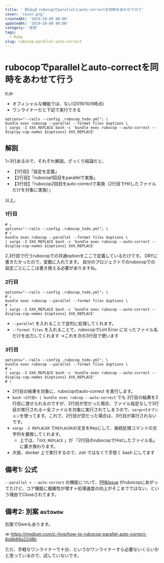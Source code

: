 ```yaml
---
title: '【Ruby】rubocopでparallelとauto-correctを同時をあわせて行う'
cover: 'cover.png'
createdAt: '2019-10-09 00:00'
updatedAt: '2019-10-09 00:00'
category: '技術'
tags:
  - Ruby
slug: rubocop-parallel-auto-correct
---
```


# rubocopでparallelとauto-correctを同時をあわせて行う

tl;dr

- オフィシャルな機能では、ない(2019/10/9時点)
- ワンライナーだと下記で実行できる

```shell
options="--rails --config .rubocop_todo.yml"; \
bundle exec rubocop --parallel --format files $options \
| xargs -I XXX_REPLACE bash -c 'bundle exec rubocop --auto-correct --display-cop-names ${options} XXX_REPLACE'
```

## 解説

1~3行あるので、それぞれ解説。ざっくり結論だと、

- 【1行目】「設定を定義」
- 【2行目】「rubocop1回目をparallelで実施」
- 【3行目】「rubocop2回目をauto-correctで実施（2行目でHitしたファイルだけを対象に実施）」

以上。

### 1行目

```shell
# ↓
options="--rails --config .rubocop_todo.yml"; \
# ↑
bundle exec rubocop --parallel --format files $options \
| xargs -I XXX_REPLACE bash -c 'bundle exec rubocop --auto-correct --display-cop-names ${options} XXX_REPLACE'
```

2,3行目で行うrubocopでの共通optionをここで定義しているだけです。
DRYに書きたかったので、変数に入れてます。
自分のプロジェクトでのrubocopでの設定ごとにここは書き換える必要がありますね。

### 2行目

```shell
options="--rails --config .rubocop_todo.yml"; \
# ↓
bundle exec rubocop --parallel --format files $options \
# ↑
| xargs -I XXX_REPLACE bash -c 'bundle exec rubocop --auto-correct --display-cop-names ${options} XXX_REPLACE'
```

- `--parallel` を入れることで並列に処理してくれます。
- `--format files` を入れることで、rubocopでLint Error になったファイル名だけを出力してくれます
  →これを次の3行目で使います

### 3行目

```shell
options="--rails --config .rubocop_todo.yml"; \
bundle exec rubocop --parallel --format files $options \
# ↓
| xargs -I XXX_REPLACE bash -c 'bundle exec rubocop --auto-correct --display-cop-names ${options} XXX_REPLACE'
# ↑
```

- 2行目の結果を対象に、rubocopのauto-correct を実行します。
- `bash <2行目> | bundle exec rubcop --auto-correct` でも 2行目の結果を3行目に渡せられるのですが、2行目が空だった場合、ファイル指定なしで3行目が実行される＝全ファイルを対象に実行されてしまうので、`xargs+Iオプション`を使ってます。これで、2行目が空だった場合は、3行目が実行されないです。
- `xargs -I REPLACER` で`REPLACER`の文言をKeyにして、後続処理コマンドの文字列を置換してくれます。
  - 上では、「`XXX_REPLACE` 」が 「2行目のrubocopでHistしたファイル名」に置き換わります。
- 大抵、docker 上で実行するので、zsh ではなくて手堅く bash にしてます

## 備考1: 公式

`--parallel + --auto-correct` の機能について、[PR&Issue](https://github.com/rubocop-hq/rubocop/pull/7187) がrubocopにあがってたけど、コア機能に複雑性が増す＋処理速度の向上がそこまでではない、という理由でCloseされてます。

## 備考2: 別案 `autowow`

別案でGemもあります。

≫ https://medium.com/c-hive/how-to-rubocop-parallel-auto-correct-8d4b68a22d8b

ただ、手軽なワンライナーで十分、というかワンライナーすら必要ないくらいかと思っているので、試していないです。

